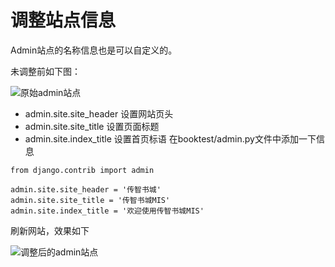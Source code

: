 # 调整站点信息
Admin站点的名称信息也是可以自定义的。

未调整前如下图：

![原始admin站点](https://github.com/AH-Toby/picture/blob/master/DjangoPicture/8%E3%80%81admin/origin_site.png)

- admin.site.site_header 设置网站页头
- admin.site.site_title 设置页面标题
- admin.site.index_title 设置首页标语
在booktest/admin.py文件中添加一下信息
```
from django.contrib import admin

admin.site.site_header = '传智书城'
admin.site.site_title = '传智书城MIS'
admin.site.index_title = '欢迎使用传智书城MIS'
```
刷新网站，效果如下

![调整后的admin站点](https://github.com/AH-Toby/picture/blob/master/DjangoPicture/8%E3%80%81admin/modified_admin_site.png)
